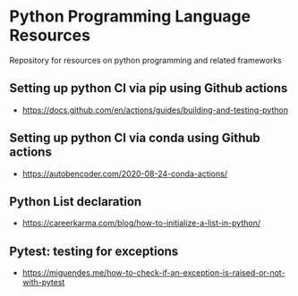 # Python Programming Language Resources
Repository for resources on python programming and related frameworks

## Setting up python CI via pip using Github actions
- https://docs.github.com/en/actions/guides/building-and-testing-python

## Setting up python CI via conda using Github actions
- https://autobencoder.com/2020-08-24-conda-actions/

## Python List declaration
- https://careerkarma.com/blog/how-to-initialize-a-list-in-python/

## Pytest: testing for exceptions
- https://miguendes.me/how-to-check-if-an-exception-is-raised-or-not-with-pytest

